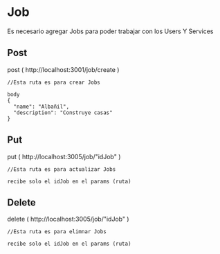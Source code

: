 # Job
Es necesario agregar Jobs para poder trabajar con los Users Y Services

## Post
post (  http://localhost:3001/job/create )
```
//Esta ruta es para crear Jobs

body
{
  "name": "Albañil",
  "description": "Construye casas"
}

```

## Put
put ( http://localhost:3005/job/"idJob" )
```
//Esta ruta es para actualizar Jobs

recibe solo el idJob en el params (ruta)
```

## Delete
delete ( http://localhost:3005/job/"idJob" )
```
//Esta ruta es para elimnar Jobs

recibe solo el idJob en el params (ruta)
```



